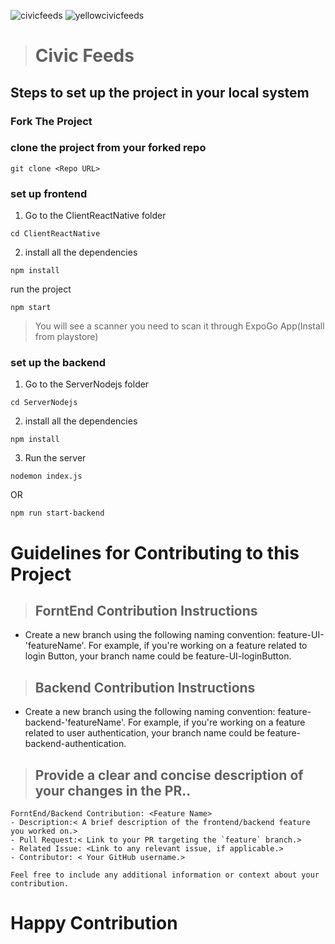 
![civicfeeds](https://github.com/pushkarkumarlal/civicfeeds/assets/72812113/c467f5b9-c478-4caf-a602-2a1eabc456ff)
![yellowcivicfeeds](https://github.com/pushkarkumarlal/civicfeeds/assets/72812113/47f8c6e8-a915-4b4a-8016-e59beae178a6)


> # Civic Feeds

## **Steps to set up the project in your local system**
 ### Fork The Project
 ### clone the project from your forked repo
```
git clone <Repo URL>
```

### set up **frontend**
1) Go to the ClientReactNative folder
 ```
cd ClientReactNative
 ```
2) install all the dependencies
```
npm install
```
 run the project
```
npm start
```
> You will see a scanner you need to scan it through ExpoGo App(Install from playstore)

### set up the **backend**
1) Go to the ServerNodejs folder
```
cd ServerNodejs
 ```
2) install all the dependencies
```
npm install
```
3) Run the server
```
nodemon index.js
```
OR
```
npm run start-backend
```
# Guidelines for Contributing to this Project
> ## ForntEnd Contribution Instructions
* Create a new branch using the following naming convention: feature-UI-'featureName'. For example, if you're working on a feature related to login Button, your branch name could be feature-UI-loginButton.
> ## Backend Contribution Instructions
* Create a new branch using the following naming convention: feature-backend-'featureName'. For example, if you're working on a feature related to user authentication, your branch name could be feature-backend-authentication.
> ## Provide a clear and concise description of your changes in the PR..
```
ForntEnd/Backend Contribution: <Feature Name>
- Description:< A brief description of the frontend/backend feature you worked on.>
- Pull Request:< Link to your PR targeting the `feature` branch.>
- Related Issue: <Link to any relevant issue, if applicable.>
- Contributor: < Your GitHub username.>

Feel free to include any additional information or context about your contribution.
```

  # Happy Contribution
